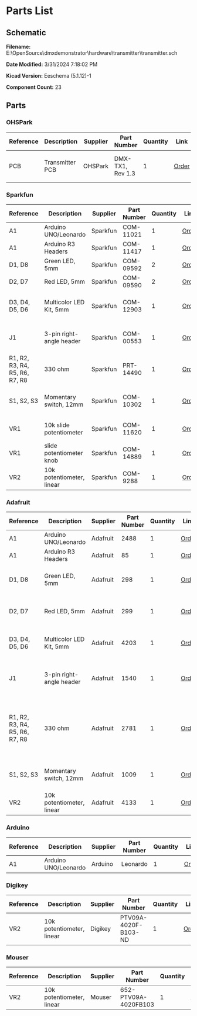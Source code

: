 
# Parts List

## Schematic

**Filename:** E:\OpenSource\dmxdemonstrator\hardware\transmitter\transmitter.sch

**Date Modified:** 3/31/2024 7:18:02 PM

**Kicad Version:** Eeschema (5.1.12)-1

**Component Count:** 23

## Parts


### OHSPark

Reference|Description|Supplier|Part Number|Quantity|Link|Notes
---------|-----------|--------|-----------|--------|----|-----
PCB|Transmitter PCB|OHSPark|DMX-TX1, Rev 1.3|1|[Order](https://oshpark.com/shared_projects/BYd66lVx)|pack of 3, 2 not used
<!--PARTROW-->

### Sparkfun

Reference|Description|Supplier|Part Number|Quantity|Link|Notes
---------|-----------|--------|-----------|--------|----|-----
A1|Arduino UNO/Leonardo|Sparkfun|COM-11021|1|[Order](https://www.sparkfun.com/products/11021)|
A1|Arduino R3 Headers|Sparkfun|COM-11417|1|[Order](https://www.sparkfun.com/products/11417)|
D1, D8|Green LED, 5mm|Sparkfun|COM-09592|2|[Order](https://www.sparkfun.com/products/9592)|
D2, D7|Red LED, 5mm|Sparkfun|COM-09590|2|[Order](https://www.sparkfun.com/products/9590)|
D3, D4, D5, D6|Multicolor LED Kit, 5mm|Sparkfun|COM-12903|1|[Order](https://www.sparkfun.com/products/12903)|pack of 12, 8 not used
J1|3-pin right-angle header|Sparkfun|COM-00553|1|[Order](https://www.sparkfun.com/products/553)|pack of 13, 12 not used
R1, R2, R3, R4, R5, R6, R7, R8|330 ohm|Sparkfun|PRT-14490|1|[Order](https://www.sparkfun.com/products/14490)|pack of 20, 12 not used
S1, S2, S3|Momentary switch, 12mm|Sparkfun|COM-10302|1|[Order](https://www.sparkfun.com/products/10302)|pack of 12, 9 not used
VR1|10k slide potentiometer|Sparkfun|COM-11620|1|[Order](https://www.sparkfun.com/products/11620)|slide knob needed
VR1|slide potentiometer knob|Sparkfun|COM-14889|1|[Order](https://www.sparkfun.com/products/14889)|
VR2|10k potentiometer, linear|Sparkfun|COM-9288|1|[Order](https://www.sparkfun.com/products/9288)|
<!--PARTROW-->

### Adafruit

Reference|Description|Supplier|Part Number|Quantity|Link|Notes
---------|-----------|--------|-----------|--------|----|-----
A1|Arduino UNO/Leonardo|Adafruit|2488|1|[Order](https://www.adafruit.com/product/2488)|
A1|Arduino R3 Headers|Adafruit|85|1|[Order](https://www.adafruit.com/product/85)|
D1, D8|Green LED, 5mm|Adafruit|298|1|[Order](https://www.adafruit.com/product/298)|pack of 25, 23 not used
D2, D7|Red LED, 5mm|Adafruit|299|1|[Order](https://www.adafruit.com/product/299)|pack of 25, 23 not used
D3, D4, D5, D6|Multicolor LED Kit, 5mm|Adafruit|4203|1|[Order](https://www.adafruit.com/product/4203)|pack of 25, 21 not used
J1|3-pin right-angle header|Adafruit|1540|1|[Order](https://www.adafruit.com/product/1540)|pack of 120, 119 not used
R1, R2, R3, R4, R5, R6, R7, R8|330 ohm|Adafruit|2781|1|[Order](https://www.adafruit.com/product/2781)|use 470 ohm instead, pack of 25, 17 not used
S1, S2, S3|Momentary switch, 12mm|Adafruit|1009|1|[Order](https://www.adafruit.com/product/1009)|pack of 15, 12 not used
VR2|10k potentiometer, linear|Adafruit|4133|1|[Order](https://www.adafruit.com/product/4133)|
<!--PARTROW-->

### Arduino

Reference|Description|Supplier|Part Number|Quantity|Link|Notes
---------|-----------|--------|-----------|--------|----|-----
A1|Arduino UNO/Leonardo|Arduino|Leonardo|1|[Order](https://store-usa.arduino.cc/collections/boards-modules/products/arduino-leonardo-with-headers?_pos=9&_fid=1219962b9&_ss=c)|
<!--PARTROW-->

### Digikey

Reference|Description|Supplier|Part Number|Quantity|Link|Notes
---------|-----------|--------|-----------|--------|----|-----
VR2|10k potentiometer, linear|Digikey|PTV09A-4020F-B103-ND|1|[Order](https://www.digikey.com/products/en?keywords=PTV09A-4020F-B103)|
<!--PARTROW-->

### Mouser

Reference|Description|Supplier|Part Number|Quantity|Link|Notes
---------|-----------|--------|-----------|--------|----|-----
VR2|10k potentiometer, linear|Mouser|652-PTV09A-4020FB103|1|[Order](https://www.mouser.com/ProductDetail/Bourns/PTV09A-4020F-B103?qs=Qzws7J6gxqx9VaKCiVoniw%3D%3D)|
<!--PARTROW-->
<!--VENDORLIST-->

